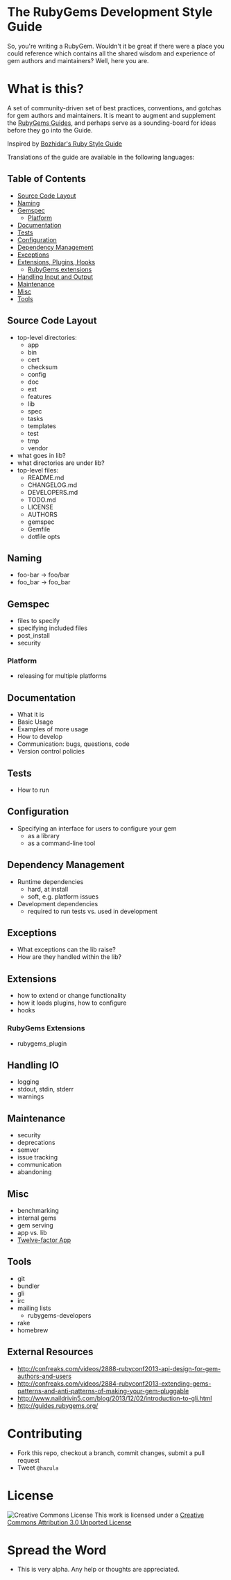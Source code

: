# The RubyGems Development Style Guide

So, you're writing a RubyGem. Wouldn't it be great if there were a place
you could reference which contains all the shared wisdom and experience
of gem authors and maintainers?  Well, here you are.

# What is this?

A set of community-driven set of best practices, conventions, and gotchas
for gem authors and maintainers. It is meant to augment and supplement the
[RubyGems Guides](http://guides.rubygems.org/), and perhaps serve as a
sounding-board for ideas before they go into the Guide.

Inspired by [Bozhidar's Ruby Style Guide](https://github.com/bbatsov/ruby-style-guide)

Translations of the guide are available in the following languages:

## Table of Contents

* [Source Code Layout](#source-code-layout)
* [Naming](#naming)
* [Gemspec](#gemspec)
  * [Platform](#platform)
* [Documentation](#documentation)
* [Tests](#tests)
* [Configuration](#configuratino)
* [Dependency Management](#dependency-management)
* [Exceptions](#exceptions)
* [Extensions, Plugins, Hooks](#extensions)
  * [RubyGems extensions](#rubygems-extensions)
* [Handling Input and Output](#handling-io)
* [Maintenance](#maintenance)
* [Misc](#misc)
* [Tools](#tools)

## Source Code Layout

- top-level directories:
  - app
  - bin
  - cert
  - checksum
  - config
  - doc
  - ext
  - features
  - lib
  - spec
  - tasks
  - templates
  - test
  - tmp
  - vendor
- what goes in lib?
- what directories are under lib?
- top-level files:
  - README.md
  - CHANGELOG.md
  - DEVELOPERS.md
  - TODO.md
  - LICENSE
  - AUTHORS
  - gemspec
  - Gemfile
  - dotfile opts

## Naming

- foo-bar -> foo/bar
- foo_bar -> foo_bar

## Gemspec

- files to specify
- specifying included files
- post_install
- security

### Platform

- releasing for multiple platforms

## Documentation

- What it is
- Basic Usage
- Examples of more usage
- How to develop
- Communication: bugs, questions, code
- Version control policies

## Tests

- How to run

## Configuration

- Specifying an interface for users to configure your gem
  - as a library
  - as a command-line tool

## Dependency Management

- Runtime dependencies
  - hard, at install
  - soft, e.g. platform issues
- Development dependencies
  - required to run tests vs. used in development


## Exceptions

- What exceptions can the lib raise?
- How are they handled within the lib?

## Extensions

- how to extend or change functionality
- how it loads plugins, how to configure
- hooks

### RubyGems Extensions

- rubygems_plugin

## Handling IO

- logging
- stdout, stdin, stderr
- warnings

## Maintenance

- security
- deprecations
- semver
- issue tracking
- communication
- abandoning

## Misc

- benchmarking
- internal gems
- gem serving
- app vs. lib
- [Twelve-factor App](http://12factor.net/)

## Tools

- git
- bundler
- gli
- irc
- mailing lists
  - rubygems-developers
- rake
- homebrew

## External Resources

- http://confreaks.com/videos/2888-rubyconf2013-api-design-for-gem-authors-and-users
- http://confreaks.com/videos/2884-rubyconf2013-extending-gems-patterns-and-anti-patterns-of-making-your-gem-pluggable
- http://www.naildrivin5.com/blog/2013/12/02/introduction-to-gli.html
- http://guides.rubygems.org/


# Contributing

- Fork this repo, checkout a branch, commit changes, submit a pull request
- Tweet `@hazula`

# License

![Creative Commons License](http://i.creativecommons.org/l/by/3.0/88x31.png)
This work is licensed under a [Creative Commons Attribution 3.0 Unported License](http://creativecommons.org/licenses/by/3.0/deed.en_US)

# Spread the Word

- This is very alpha. Any help or thoughts are appreciated.
